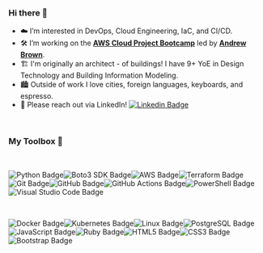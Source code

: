 ### Hi there 👋

- ☁️ I’m interested in DevOps, Cloud Engineering, IaC, and CI/CD.
- 🛠️ I’m working on the [**AWS Cloud Project Bootcamp**](https://docs.google.com/document/d/1VEs2i_tm1FxUatu1ZfUZH8EEVlhN9XWpVDvqg7GYeKM/edit#) led by [**Andrew Brown**](https://twitter.com/andrewbrown).
- 🏗️ I'm originally an architect - of buildings!  I have 9+ YoE in Design Technology and Building Information Modeling.
- 🏙️ Outside of work I love cities, foreign languages, keyboards, and espresso.
- 📨 Please reach out via LinkedIn! [![Linkedin Badge](https://img.shields.io/badge/-WilliamLewis-blue?style=flat&logo=Linkedin&logoColor=white)](https://www.linkedin.com/in/william-a-lewis)


</br>

### My Toolbox 🧰

</br>

<img src="https://img.shields.io/badge/-PYTHON-3776AB?logo=Python&logoColor=white" alt="Python Badge" /><img src="https://img.shields.io/badge/-BOTO3%20SDK-232F3E?logo=Amazon-AWS&logoColor=white" alt="Boto3 SDK Badge" /><img src="https://img.shields.io/badge/-AWS-232F3E?logo=Amazon-AWS&logoColor=white" alt="AWS Badge" /><img src="https://img.shields.io/badge/-TERRAFORM-7B42BC?logo=Terraform&logoColor=white" alt="Terraform Badge" /><img src="https://img.shields.io/badge/-GIT-F05032?logo=Git&logoColor=white" alt="Git Badge" /><img src="https://img.shields.io/badge/-GITHUB-6E5494?logo=GitHub&logoColor=white" alt="GitHub Badge" /><img src="https://img.shields.io/badge/-GITHUB%20ACTIONS-2088FF?logo=GitHub-Actions&logoColor=white" alt="GitHub Actions Badge" /><img src="https://img.shields.io/badge/-POWERSHELL-5391FE?logo=PowerShell&logoColor=white" alt="PowerShell Badge" /><img src="https://img.shields.io/badge/-VS%20CODE-007ACC?logo=Visual-Studio-Code&logoColor=white" alt="Visual Studio Code Badge" />

</br>

<img src="https://img.shields.io/badge/-DOCKER-2496ED?logo=Docker&logoColor=white" alt="Docker Badge" /><img src="https://img.shields.io/badge/-KUBERNETES-326CE5?logo=Kubernetes&logoColor=white" alt="Kubernetes Badge" /><img src="https://img.shields.io/badge/-LINUX-FCC624?logo=Linux&logoColor=black" alt="Linux Badge" /><img src="https://img.shields.io/badge/-POSTGRESQL-4169E1?logo=PostgreSQL&logoColor=white" alt="PostgreSQL Badge" /><img src="https://img.shields.io/badge/-JAVASCRIPT-F7DF1E?logo=JavaScript&logoColor=black" alt="JavaScript Badge" /><img src="https://img.shields.io/badge/-RUBY-CC342D?logo=Ruby&logoColor=white" alt="Ruby Badge" /><img src="https://img.shields.io/badge/-HTML-E34F26?logo=HTML5&logoColor=white" alt="HTML5 Badge" /><img src="https://img.shields.io/badge/-CSS-1572B6?logo=CSS3&logoColor=white" alt="CSS3 Badge" /><img src="https://img.shields.io/badge/-BOOTSTRAP-7952B3?logo=Bootstrap&logoColor=white" alt="Bootstrap Badge" />
